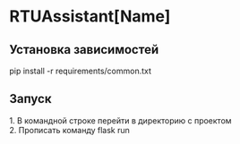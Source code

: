 <h1>RTUAssistant[Name]</h1>
<h2>Установка зависимостей</h2>
pip install -r requirements/common.txt
<h2>Запуск</h2>
1. В командной строке перейти в директорию с проектом <br>
2. Прописать команду flask run
